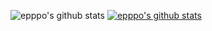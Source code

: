 
![epppo's github stats](https://github-readme-stats.vercel.app/api?username=epppo&show_icons=true)
[![epppo's github stats](https://github-readme-stats.vercel.app/api/top-langs/?username=epppo&show_icons=true&hide_border=true&title_color=004386&icon_color=004386&layout=compact)](https://github.com/epppo)

<!--
**epppo/epppo** is a ✨ _special_ ✨ repository because its `README.md` (this file) appears on your GitHub profile.

Here are some ideas to get you started:

- 🔭 I’m currently working on ...
- 🌱 I’m currently learning ...
- 👯 I’m looking to collaborate on ...
- 🤔 I’m looking for help with ...
- 💬 Ask me about ...
- 📫 How to reach me: ...
- 😄 Pronouns: ...
- ⚡ Fun fact: ...
-->
